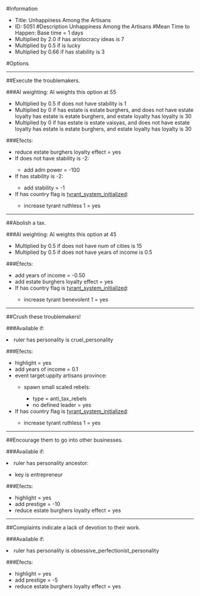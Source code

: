 #Information
 - Title: Unhappiness Among the Artisans
 - ID: 5051
#Description
Unhappiness Among the Artisans
#Mean Time to Happen:
Base time = 1 days
 - Multiplied by 2.0 if has aristocracy ideas is 7
 - Multiplied by 0.5 if is lucky
 - Multiplied by 0.66 if has stability is 3

#Options

___
##Execute the troublemakers.

###AI weighting:
AI weights this option at 55
 - Multiplied by 0.5 if does not have stability is 1
 - Multiplied by 0 if has estate is estate burghers, and does not have estate loyalty has estate is estate burghers, and estate loyalty has loyalty is 30
 - Multiplied by 0 if has estate is estate vaisyas, and does not have estate loyalty has estate is estate burghers, and estate loyalty has loyalty is 30


###Efects:<ul><li>reduce estate burghers loyalty effect = yes</li><li>If does not have stability is -2:</li><ul><li>add adm power = -100</li></ul><li>If has stability is -2:</li><ul><li>add stability = -1</li></ul><li>If has country flag is [tyrant_system_initialized](../flags/tyrant_system_initialized.md):</li><ul><li>increase tyrant ruthless 1 = yes</li></ul></ul>

___
##Abolish a tax.

###AI weighting:
AI weights this option at 45
 - Multiplied by 0.5 if does not have num of cities is 15
 - Multiplied by 0.5 if does not have years of income is 0.5


###Efects:<ul><li>add years of income = -0.50</li><li>add estate burghers loyalty effect = yes</li><li>If has country flag is [tyrant_system_initialized](../flags/tyrant_system_initialized.md):</li><ul><li>increase tyrant benevolent 1 = yes</li></ul></ul>

___
##Crush these troublemakers!

###Available if:
<li>ruler has personality is cruel_personality</li>

###Efects:<ul><li>highlight = yes</li><li>add years of income = 0.1</li><li>event target:uppity artisans province:</li><ul><li>spawn small scaled rebels:</li><ul><li>type = anti_tax_rebels</li><li>no defined leader = yes</li></ul></ul><li>If has country flag is [tyrant_system_initialized](../flags/tyrant_system_initialized.md):</li><ul><li>increase tyrant ruthless 1 = yes</li></ul></ul>

___
##Encourage them to go into other businesses.

###Available if:
<li>ruler has personality ancestor:</li><ul><li>key is entrepreneur</li></ul>

###Efects:<ul><li>highlight = yes</li><li>add prestige = -10</li><li>reduce estate burghers loyalty effect = yes</li></ul>

___
##Complaints indicate a lack of devotion to their work.

###Available if:
<li>ruler has personality is obsessive_perfectionist_personality</li>

###Efects:<ul><li>highlight = yes</li><li>add prestige = -5</li><li>reduce estate burghers loyalty effect = yes</li></ul>
